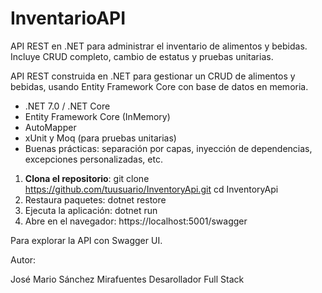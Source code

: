 # InventarioAPI
API REST en .NET para administrar el inventario de alimentos y bebidas.  
Incluye CRUD completo, cambio de estatus y pruebas unitarias.

API REST construida en .NET para gestionar un CRUD de alimentos y bebidas, usando Entity Framework Core con base de datos en memoria.
- .NET 7.0 / .NET Core
- Entity Framework Core (InMemory)
- AutoMapper
- xUnit y Moq (para pruebas unitarias)
- Buenas prácticas: separación por capas, inyección de dependencias, excepciones personalizadas, etc.

1. **Clona el repositorio**:
   git clone https://github.com/tuusuario/InventoryApi.git
   cd InventoryApi
2. Restaura paquetes:
   dotnet restore
3. Ejecuta la aplicación:
   dotnet run
4. Abre en el navegador:
https://localhost:5001/swagger

Para explorar la API con Swagger UI.

Autor:

José Mario Sánchez Mirafuentes
Desarollador Full Stack
